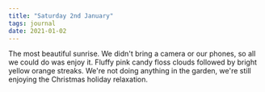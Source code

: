 ```yaml
---
title: "Saturday 2nd January"
tags: journal
date: 2021-01-02
---
```

The most beautiful sunrise. We didn't bring a camera or our phones, so all we could do was enjoy it. Fluffy pink candy floss clouds followed by bright yellow orange streaks. We're not doing anything in the garden, we're still enjoying the Christmas holiday relaxation. 